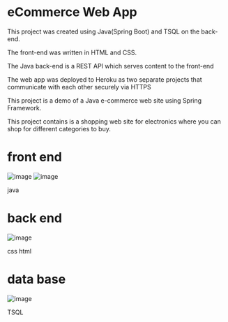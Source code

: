 # eCommerce Web App
This project was created using Java(Spring Boot) and TSQL  on the back-end.

The front-end was written in HTML and CSS.

The Java back-end is a REST API which serves content to the front-end

The web app was deployed to Heroku as two separate projects that communicate with each other securely via HTTPS

This project is a demo of a Java e-commerce web site using Spring Framework.

This project contains is a shopping web site for electronics where you can shop for different categories to buy.
# front end 
![image](https://user-images.githubusercontent.com/93189943/146693584-7ae6a837-d930-4f3e-a2e5-19e09b0a48d8.png)
![image](https://user-images.githubusercontent.com/93189943/146693603-27ef1c36-89ee-49df-b7d1-795f21570b58.png)

java
# back end
![image](https://user-images.githubusercontent.com/93189943/146693619-bd4162d8-4b7c-4d2b-8563-723de7ad7a96.png)

css
html
# data base
![image](https://user-images.githubusercontent.com/93189943/146693771-8fe23837-56ec-4396-bc5e-56f1b6ab78cb.png)

TSQL
